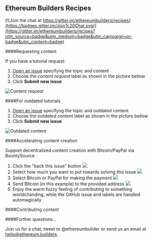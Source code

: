 ## Ethereum Builders Recipes

[![Join the chat at https://gitter.im/ethereumbuilders/recipes](https://badges.gitter.im/Join%20Chat.svg)](https://gitter.im/ethereumbuilders/recipes?utm_source=badge&utm_medium=badge&utm_campaign=pr-badge&utm_content=badge)

####Requesting content

If you have a tutorial request: 

1. [Open an issue](https://github.com/ethereumbuilders/recipes/issues/new) specifyng the topic and content
2. Choose the _content request_ label as shown in the picture bellow
3. Click **Submit new issue**

![Content request](https://i.imgur.com/asWHgk0.png)

####For outdated tutorials

1. [Open an issue](https://github.com/ethereumbuilders/recipes/issues/new) specifyng the topic and outdated content 
2. Choose the _outdated content_ label as shown in the picture bellow
3. Click **Submit new issue**

![Outdated content](https://i.imgur.com/Q2hnz9O.png)

####Accelerating content creation

Support decentralized content creation with Bitcoin/PayPal via BountySource

1. Click the "back this issue" button
![](https://i.imgur.com/FvifUca.png)
2. Select how much you want to put towards solving this issue
![](https://i.imgur.com/skLUF3J.png)
3. Select Bitcoin or PayPal for making the payment
![](https://i.imgur.com/pmOyU0Y.png)
4. Send Bitcoin (in this example) to the provided address
![](https://i.imgur.com/zz6rWXp.png)
5. Enjoy the warm fuzzy feeling of contributing to something worldchanding, while the GitHub issue and labels are handled automagically 

####Contributing content

####Further questions... 

Join us for a chat, tweet to @ethereumbuilder or send us an email at hello@ethereum.builders.

